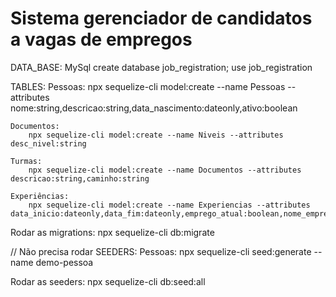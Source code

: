 # Sistema gerenciador de candidatos a vagas de empregos

DATA_BASE: MySql
    create database job_registration;
use job_registration

TABLES:
    Pessoas:
        npx sequelize-cli model:create --name Pessoas --attributes nome:string,descricao:string,data_nascimento:dateonly,ativo:boolean
    
    Documentos:
        npx sequelize-cli model:create --name Niveis --attributes desc_nivel:string
    
    Turmas:
        npx sequelize-cli model:create --name Documentos --attributes descricao:string,caminho:string
    
    Experiências:
        npx sequelize-cli model:create --name Experiencias --attributes data_inicio:dateonly,data_fim:dateonly,emprego_atual:boolean,nome_empresa:string,nome_cargo:string,descricao:string
    
Rodar as migrations:
    npx sequelize-cli db:migrate

// Não precisa rodar
SEEDERS:
    Pessoas:
        npx sequelize-cli seed:generate --name demo-pessoa
    
Rodar as seeders:
    npx sequelize-cli db:seed:all